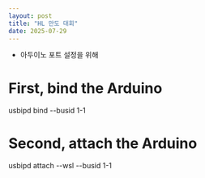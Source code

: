 ```yaml
---
layout: post
title: "HL 만도 대회"
date: 2025-07-29
---
```


- 아두이노 포트 설정을 위해 
# First, bind the Arduino
usbipd bind --busid 1-1
# Second, attach the Arduino
usbipd attach --wsl --busid 1-1

